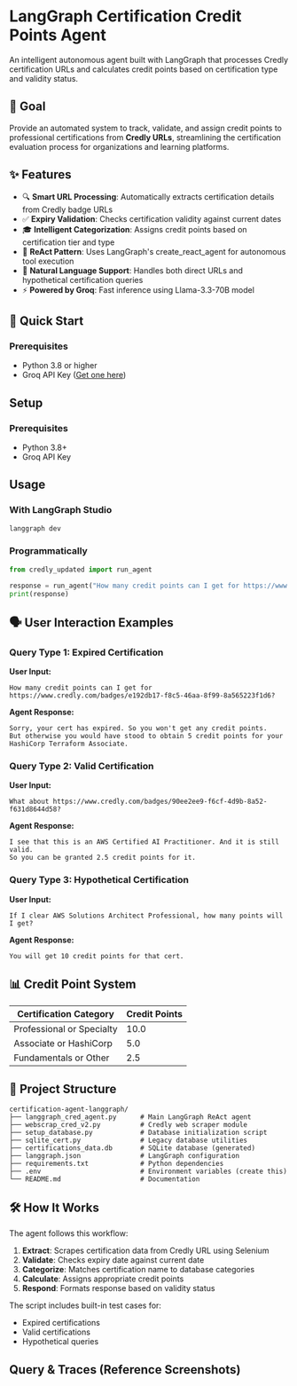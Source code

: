 # LangGraph Certification Credit Points Agent

An intelligent autonomous agent built with LangGraph that processes Credly certification URLs and calculates credit points based on certification type and validity status.

## 🎯 Goal

Provide an automated system to track, validate, and assign credit points to professional certifications from **Credly URLs**, streamlining the certification evaluation process for organizations and learning platforms.

## ✨ Features

- 🔍 **Smart URL Processing**: Automatically extracts certification details from Credly badge URLs
- ✅ **Expiry Validation**: Checks certification validity against current dates
- 🎓 **Intelligent Categorization**: Assigns credit points based on certification tier and type
- 🤖 **ReAct Pattern**: Uses LangGraph's create_react_agent for autonomous tool execution
- 💬 **Natural Language Support**: Handles both direct URLs and hypothetical certification queries
- ⚡ **Powered by Groq**: Fast inference using Llama-3.3-70B model

## 🚀 Quick Start

### Prerequisites

- Python 3.8 or higher
- Groq API Key ([Get one here](https://console.groq.com))

## Setup

### Prerequisites
- Python 3.8+
- Groq API Key

## Usage

### With LangGraph Studio
```bash
langgraph dev
```

### Programmatically
```python
from credly_updated import run_agent

response = run_agent("How many credit points can I get for https://www.credly.com/badges/...")
print(response)
```



## 🗣️ User Interaction Examples

### Query Type 1: Expired Certification

**User Input:**
```
How many credit points can I get for https://www.credly.com/badges/e192db17-f8c5-46aa-8f99-8a565223f1d6?
```

**Agent Response:**
```
Sorry, your cert has expired. So you won't get any credit points. 
But otherwise you would have stood to obtain 5 credit points for your HashiCorp Terraform Associate.
```

### Query Type 2: Valid Certification

**User Input:**
```
What about https://www.credly.com/badges/90ee2ee9-f6cf-4d9b-8a52-f631d8644d58?
```

**Agent Response:**
```
I see that this is an AWS Certified AI Practitioner. And it is still valid. 
So you can be granted 2.5 credit points for it.
```

### Query Type 3: Hypothetical Certification

**User Input:**
```
If I clear AWS Solutions Architect Professional, how many points will I get?
```

**Agent Response:**
```
You will get 10 credit points for that cert.
```

## 📊 Credit Point System

| Certification Category | Credit Points |
|------------------------|---------------|
| Professional or Specialty | 10.0 |
| Associate or HashiCorp | 5.0 |
| Fundamentals or Other | 2.5 |


## 📁 Project Structure

```
certification-agent-langgraph/
├── langgraph_cred_agent.py      # Main LangGraph ReAct agent
├── webscrap_cred_v2.py          # Credly web scraper module
├── setup_database.py            # Database initialization script
├── sqlite_cert.py               # Legacy database utilities
├── certifications_data.db       # SQLite database (generated)
├── langgraph.json               # LangGraph configuration
├── requirements.txt             # Python dependencies
├── .env                         # Environment variables (create this)
└── README.md                    # Documentation
```

## 🛠️ How It Works

The agent follows this workflow:

1. **Extract**: Scrapes certification data from Credly URL using Selenium
2. **Validate**: Checks expiry date against current date
3. **Categorize**: Matches certification name to database categories
4. **Calculate**: Assigns appropriate credit points
5. **Respond**: Formats response based on validity status


The script includes built-in test cases for:
- Expired certifications
- Valid certifications
- Hypothetical queries
## Query & Traces (Reference Screenshots)
